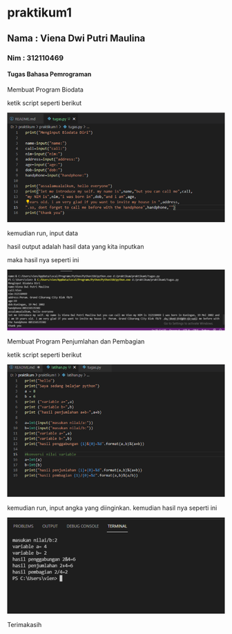 # praktikum1
## Nama : Viena Dwi Putri Maulina
### Nim : 312110469
#### Tugas Bahasa Pemrograman

<p> Membuat Program Biodata <p>
<p> ketik script seperti berikut<p>

![gambar1](ss/ss1.png)

<p> kemudian run, input data <p>
<p> hasil output adalah hasil data yang kita inputkan <p>
<p> maka hasil nya seperti ini <p>

![gambar2](ss/ss2.png)

<p> Membuat Program Penjumlahan dan Pembagian <p>
<p> ketik script seperti berikut <p>

![gambar3](ss/ss3.png)

<p> kemudian run, input angka yang diinginkan. kemudian hasil nya seperti ini <p>

![gambar4](ss/ss4.png)

<p>Terimakasih <p>
